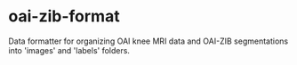 # oai-zib-format
Data formatter for organizing OAI knee MRI data and OAI-ZIB segmentations into 'images' and 'labels' folders.
